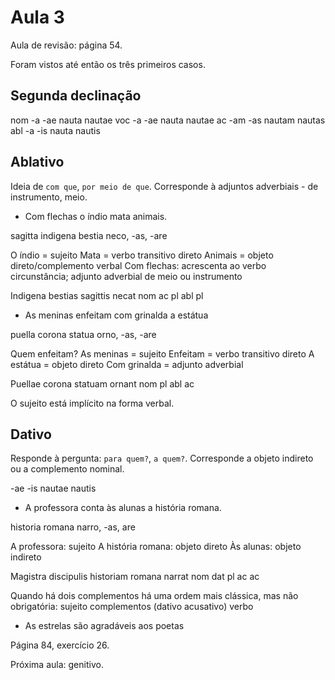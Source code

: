 Aula 3
======

Aula de revisão: página 54.

Foram vistos até então os três primeiros casos.

Segunda declinação
------------------

nom 	-a 		-ae 	nauta nautae
voc 	-a 		-ae 	nauta nautae
ac 		-am 	-as 	nautam nautas
abl 	-a 		-is 	nauta nautis

Ablativo
--------

Ideia de `com que`, `por meio de que`. Corresponde à adjuntos adverbiais - de instrumento, meio.

- Com flechas o índio mata animais.

sagitta
indigena
bestia
neco, -as, -are

O índio = sujeito
Mata = verbo transitivo direto
Animais = objeto direto/complemento verbal
Com flechas: acrescenta ao verbo circunstância; adjunto adverbial de meio ou instrumento

Indigena bestias sagittis necat
nom 	   ac pl  abl pl

- As meninas enfeitam com grinalda a estátua

puella
corona
statua
orno, -as, -are

Quem enfeitam?
As meninas = sujeito
Enfeitam = verbo transitivo direto
A estátua = objeto direto
Com grinalda = adjunto adverbial

Puellae corona statuam ornant
nom pl 	  abl    ac

O sujeito está implícito na forma verbal.

Dativo
------

Responde à pergunta: `para quem?`, `a quem?`.
Corresponde a objeto indireto ou a complemento nominal.

-ae 	-is 	nautae nautis

- A professora conta às alunas a história romana.

historia
romana
narro, -as, are

A professora: sujeito
A história romana: objeto direto
Às alunas: objeto indireto

Magistra discipulis historiam romana narrat
nom 		dat pl 		ac 		ac

Quando há dois complementos há uma ordem mais clássica, mas não obrigatória:
sujeito complementos (dativo acusativo) verbo

- As estrelas são agradáveis aos poetas

Página 84, exercício 26.

Próxima aula: genitivo.